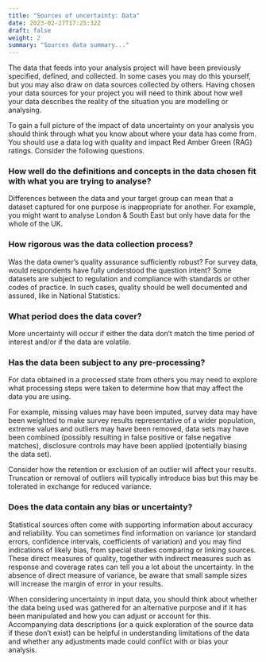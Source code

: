 ```yaml
---
title: "Sources of uncertainty: Data"
date: 2023-02-27T17:25:32Z
draft: false
weight: 2
summary: "Sources data summary..."
---
```


The data that feeds into your analysis project will have been previously specified, defined, and collected. In some cases you may do this yourself, but you may also draw on data sources collected by others. Having chosen your data sources for your project you will need to think about how well your data describes the reality of the situation you are modelling or analysing.

To gain a full picture of the impact of data uncertainty on your analysis you should think through what you know about where your data has come from. You should use a data log with quality and impact Red Amber Green (RAG) ratings. Consider the following questions.

### How well do the definitions and concepts in the data chosen fit with what you are trying to analyse?
Differences between the data and your target group can mean that a dataset captured for one purpose is inappropriate for another. For example, you might want to analyse London & South East but only have data for the whole of the UK.

### How rigorous was the data collection process?
Was the data owner’s quality assurance sufficiently robust? For survey data, would respondents have fully understood the question intent? Some datasets are subject to regulation and compliance with standards or other codes of practice. In such cases, quality should be well documented and assured, like in National Statistics.

### What period does the data cover?
More uncertainty will occur if either the data don’t match the time period of interest and/or if the data are volatile.

### Has the data been subject to any pre-processing?
For data obtained in a processed state from others you may need to explore what processing steps were taken to determine how that may affect the data you are using. 

For example, missing values may have been imputed, survey data may have been weighted to make survey results representative of a wider population, extreme values and outliers may have been removed, data sets may have been combined (possibly resulting in false positive or false negative matches), disclosure controls may have been applied (potentially biasing the data set).

Consider how the retention or exclusion of an outlier will affect your results. Truncation or removal of outliers will typically introduce bias but this may be tolerated in exchange for reduced variance.

### Does the data contain any bias or uncertainty?
Statistical sources often come with supporting information about accuracy and reliability. You can sometimes find information on variance (or standard errors, confidence intervals, coefficients of variation) and you may find indications of likely bias, from special studies comparing or linking sources. These direct measures of quality, together with indirect measures such as response and coverage rates can tell you a lot about the uncertainty. In the absence of direct measure of variance, be aware that small sample sizes will increase the margin of error in your results.

When considering uncertainty in input data, you should think about whether the data being used was gathered for an alternative purpose and if it has been manipulated and how you can adjust or account for this. Accompanying data descriptions (or a quick exploration of the source data if these don’t exist) can be helpful in understanding limitations of the data and whether any adjustments made could conflict with or bias your analysis.